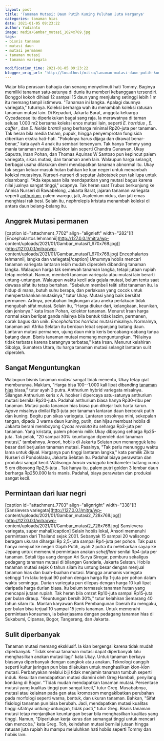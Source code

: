 ```yaml
---
layout: post
title: 'Tanaman Mutasi: Daun Putih Kuning Puluhan Juta Harganya'
categories: tanaman hias
date: 2021-01-05 09:23:22
author: Yudianto
image: media/Gambar_mutasi_1024x709.jpg
tags:
- bisnis tanaman
- mutasi daun
- mutasi permanen
- tanaman mutasi
- tanaman variegata

modification_time: 2021-01-05 09:23:22
blogger_orig_url: "http://localhost/mitra/tanaman-mutasi-daun-putih-kuning.html"
---
```


Wajar bila perasaan bahagia dan senang menyelimuti hati Tommy. Baginya
memiliki tanaman satu-satunya di dunia itu memberi kebanggaan tersendiri.
Bonggol kokoh dihiasi 12 sampai 15 daun yang menjulang setinggi lebih 1 m itu
memang tampil istimewa. "Tanaman ini langka. Apalagi daunnya variegata,"
tuturnya. Koleksi berharga wah itu menambah koleksi ratusan tanaman mutasi
lain. Di Kepaduri, Jakarta Barat, anggota keluarga Cycadaceae itu diperlakukan
bagai sang raja. Ia merawatnya di taman seluas 1.000 m2 bersama koleksi ence
mutasi lain, seperti _E. horridus_ , _E. caffer_ , dan _E. hielde brantii_
yang berharga minimal Rp20-juta per tanaman. Tak heran bila media tanam,
pupuk, hingga penyemprotan fungisida diberikan ekstra hati-hati. "Pokoknya
harus dijaga dan dirawat benar-benar," kata ayah 4 anak itu sembari tersenyum.
Tak hanya Tommy yang mania tanaman mutasi. Kolektor lain seperti Chandra
Gunawan, Ukay Saputra, Irsan Pohan, dan Thomas Aquinas W Santoso pun kepincut
palem variegata, sikas mutasi, dan tanaman aneh lain. Walaupun harga selangit,
berbagai usaha dilakukan demi mendapatkan tanaman abnormal itu. Ukay tak segan
keluar-masuk hutan bahkan ke luar negeri untuk menambah koleksi mutasinya.
Nurseri-nurseri di seputar Jabotabek pun tak lupa untuk disambangi. "Ada
kepuasan bila mendapatkan yang mutasi bagus karena nilai jualnya sangat
tinggi," ucapnya. Tak heran saat Trubus berkunjung ke Annisa Nurseri di
Rawabelong, Jakarta Barat, jajaran tanaman variegata seperti
[anthurium](http://127.0.0.1/mitra/topik/anthurium "anthurium"), palem waregu,
jati, Asplenium nidus, dan jati emas menghiasi rak besi. Selain itu,
nephrolepis kristata menambah koleksi di antara daun belang-belang itu.

## Anggrek Mutasi permanen

[caption id="attachment_7702" align="alignleft" width="282"][![Encephalartos
lehmannii](http://127.0.0.1/mitra/wp-
content/uploads/2021/01/Gambar_mutasi1_670x768.jpg)](http://127.0.0.1/mitra/wp-
content/uploads/2021/01/Gambar_mutasi1_670x768.jpg) Encephalartos lehmannii,
langka dan variegata[/caption] Umumnya hobiis mencari tanaman variegata
lantaran lebih mudah diperoleh dibanding tanaman langka. Walaupun harga tak
semewah tanaman langka, tetapi jutaan rupiah tetap melekat. Namun, membeli
tanaman variegata atau mutasi lain berarti untung-untungan. Walaupun waktu
kecil ada gejala mutasi, belum tentu saat dewasa sifat itu tetap bertahan.
"Sebelum membeli teliti sifat tanaman itu. Ia hidup di mana, butuh suhu
berapa, dan perlakuan yang cocok untuk mempertahankan mutasinya," tutur Ukay.
Mutasi yang baik bersifat permanen. Artinya, perubahan lingkungan atau aneka
perlakuan tidak mengubah sifat mutasi. Selain itu, "Harga diukur dari,
kelangkaan, keunikan, dan jenisnya," kata Irsan Pohan, kolektor tanaman.
Menurut Irsan harga normal akan berlipat ganda nilainya bila bentuk tidak
lazim, permanen, corak bagus dan unik. _Encephalartos horridus_ mutasi
misalnya. Normalnya, tanaman asli Afrika Selatan itu berdaun lebat sepanjang
batang daun. Lantaran mutasi permanen, ujung daun mirip keris bercabang-cabang
tanpa batang daun. Bisnis tanaman mutasi memang menguntungkan. "Nilainya tidak
terbatas karena barangnya terbatas," kata Irsan. Menurut kelahiran Sibolga,
Sumatera Utara, itu harga tanaman mutasi selangit lantaran sulit diperoleh.

## Sangat Menguntungkan

Walaupun bisnis tanaman _mutasi_ sangat tidak menentu, Ukay tetap giat
memburunya. Maklum, "Harga bisa 100--1.000 kali lipat dibanding [tanaman
hias](http://127.0.0.1/mitra/tanaman-hias "tanaman hias") biasa," tutur ayah 3
putra. Anthurium hybrid variegata misalnya. Silangan Anthurium keris x A.
hooker i dipercaya satu-satunya anthurium mutasi bernilai Rp20-juta. Padahal
anthurium biasa hanya Rp30-ribu per tanaman. Mutasi pada tanaman hias biasa
pun dikejar bak harta karun. _Agave_ misalnya dinilai Rp3-juta per tanaman
lantaran daun bercorak putih dan kuning. Begitu pun sikas variegata. Lantaran
sosoknya mini, sekepalan tangan, dipadu 3 warna daun kuning, putih, dan hijau
membuat hobiis di Jakarta berani memboyong _Cycas revoluta_ itu seharga
Rp3-juta per tanaman. Yang kristata, palem phoenix milik Ukay diboyong seharga
Rp25-juta. Tak pelak, "20 sampai 30% keuntungan diperoleh dari tanaman
mutasi," tambahnya. Ansori, hobiis di Jakarta Selatan pun menangguk laba besar
dari berjualan tanaman mutasi. Pasalnya, "Tak perlu menunggu waktu lama untuk
dijual. Harganya pun tinggi lantaran langka," kata pemilik Zikita Nurseri di
Pondoklabu, Jakarta Selatan itu. Padahal biaya perawatan dan produksi sangat
kecil. Walisongo _brasia variegata_ berdiameter batang cuma 5 cm diboyong
Rp2,5-juta . Tak hanya itu, palem putri golden 3 lembar daun berharga
Rp250.000 laris manis. Padahal, biaya perawatan dan produksi sangat kecil.

## Permintaan dari luar negri

[caption id="attachment_7703" align="alignright" width="338"][![Sansievera
variegata](http://127.0.0.1/mitra/wp-
content/uploads/2021/01/Gambar_mutasi2_728x768.jpg)](http://127.0.0.1/mitra/wp-
content/uploads/2021/01/Gambar_mutasi2_728x768.jpg) Sansievera variegata,
super mahal[/caption] Selain hobiis lokal, Ansori memenuhi permintaan dari
Thailand sejak 2001. Sebanyak 15 sampai 20 walisongo beragam ukuran dihargai
Rp 2,5-juta sampai Rp4-juta per pohon. Tak puas hanya menjual ke negeri Gajah
Putih, ayah 2 putra itu melebarkan sayap ke Jepang untuk memenuhi permintaan
anakan _schefflera_ senilai Rp4-juta per tanaman. Setali tiga uang dengan Ari
Surya Siregar, pemburu sekaligus pedagang tanaman mutasi di bilangan Gandaria,
Jakarta Selatan. Hobiis tanaman mutasi sejak 6 tahun silam itu untung besar
dengan menjual tanaman hias dan buah-buahan mutasi. Mangga arumanis variegata
setinggi 1 m laku terjual 90 pohon dengan harga Rp 1-juta per pohon dalam
waktu seminggu. Durian variegata pun dilepas dengan harga 10 kali lipat
daripada harga durian biasa. Itu belum termasuk tanaman hutan yang mencapai
jutaan rupiah. Tak heran bila omzet Rp10-juta sampai Rp15-juta per bulan
diraup. "Keuntungan bersih 30%," tutur kelahiran Semarang 40 tahun silam itu.
Mantan karyawan Bank Pembangunan Daerah itu mengaku, per bulan bisa terjual 10
sampai 15 jenis tanaman. Untuk memenuhi permintaan konsumen, ia bekerjasama
dengan pedagang tanaman hias di Sukabumi, Cipanas, Bogor, Tangerang, dan
Jakarta.

## Sulit diperbanyak

Tanaman mutasi memang eksklusif. Ia kian bergengsi karena tidak mudah
diperbanyak. "Tidak semua tanaman mutasi dapat diperbanyak lalu menghasilkan
anakan mutasi lagi" kata Ukay. Untuk tanaman berkayu biasanya diperbanyak
dengan cangkok atau anakan. Teknologi canggih seperti kultur jaringan pun bisa
dilakukan untuk menghasilkan klon-klon mutasi. Perbanyakan melalui biji tidak
menjamin tanaman tumbuh seperti induk. Kesulitan mendapatkan mutasi diamini
oleh Greg Hambali, penyilang kondang di Bogor. "Tidak mudah mendapatkan
tanaman mutasi. Persentase mutasi yang kualitas tinggi pun sangat kecil,"
tutur Greg. Musababnya, mutasi atau kelainan pada gen atau kromosom
mengakibatkan perubahan pada morfologi seperti warna, bentuk, dan ukuran
tanaman. Bahkan, "Sifat fisiologi tanaman pun bisa berubah. Jadi, mendapatkan
mutasi kualitas tinggi sifatnya untung-untungan, tidak pasti," tutur Greg.
Bisnis tanaman mutasi tetap menjanjikan keuntungan besar bila menghasilkan
kualitas yang tinggi. Namun, "Diperlukan kerja keras dan semangat tinggi untuk
mencari dan mencoba," kata Greg. Toh, keindahan mutasi bernilai jutaan hingga
ratusan juta rupiah itu mampu meluluhkan hati hobiis seperti Tommy dan hobiis
lain.


